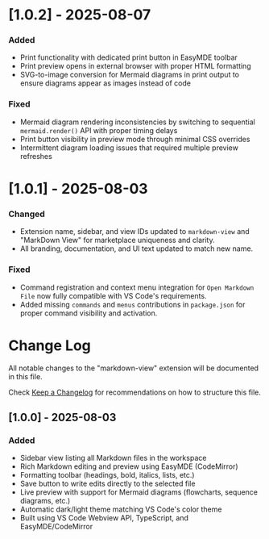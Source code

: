 # [1.0.2] - 2025-08-07

### Added
- Print functionality with dedicated print button in EasyMDE toolbar
- Print preview opens in external browser with proper HTML formatting
- SVG-to-image conversion for Mermaid diagrams in print output to ensure diagrams appear as images instead of code

### Fixed
- Mermaid diagram rendering inconsistencies by switching to sequential `mermaid.render()` API with proper timing delays
- Print button visibility in preview mode through minimal CSS overrides
- Intermittent diagram loading issues that required multiple preview refreshes

# [1.0.1] - 2025-08-03

### Changed
- Extension name, sidebar, and view IDs updated to `markdown-view` and "MarkDown View" for marketplace uniqueness and clarity.
- All branding, documentation, and UI text updated to match new name.

### Fixed
- Command registration and context menu integration for `Open Markdown File` now fully compatible with VS Code's requirements.
- Added missing `commands` and `menus` contributions in `package.json` for proper command visibility and activation.

# Change Log

All notable changes to the "markdown-view" extension will be documented in this file.

Check [Keep a Changelog](http://keepachangelog.com/) for recommendations on how to structure this file.

## [1.0.0] - 2025-08-03

### Added
- Sidebar view listing all Markdown files in the workspace
- Rich Markdown editing and preview using EasyMDE (CodeMirror)
- Formatting toolbar (headings, bold, italics, lists, etc.)
- Save button to write edits directly to the selected file
- Live preview with support for Mermaid diagrams (flowcharts, sequence diagrams, etc.)
- Automatic dark/light theme matching VS Code's color theme
- Built using VS Code Webview API, TypeScript, and EasyMDE/CodeMirror